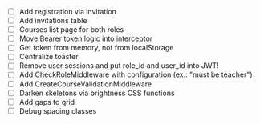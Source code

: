 - [ ] Add registration via invitation
- [ ] Add invitations table
- [ ] Courses list page for both roles
- [ ] Move Bearer token logic into interceptor
- [ ] Get token from memory, not from localStorage
- [ ] Centralize toaster
- [ ] Remove user sessions and put role_id and user_id into JWT!
- [ ] Add CheckRoleMiddleware with configuration (ex.: "must be teacher")
- [ ] Add CreateCourseValidationMiddleware
- [ ] Darken skeletons via brightness CSS functions
- [ ] Add gaps to grid
- [ ] Debug spacing classes